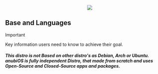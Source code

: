 <dir id=header align="center" text-align="center">
  <img src=https://imgur.com/a/om6ttHJ>
</dir>


## Base and Languages

> [!IMPORTANT]
> Key information users need to know to achieve their goal.

##### This distro is not __Based on other distro's__ as Debian, Arch or Ubuntu. anubiOS is fully independent Distro, that made from scratch and **uses Open-Source and Closed-Source** apps and packages. 
